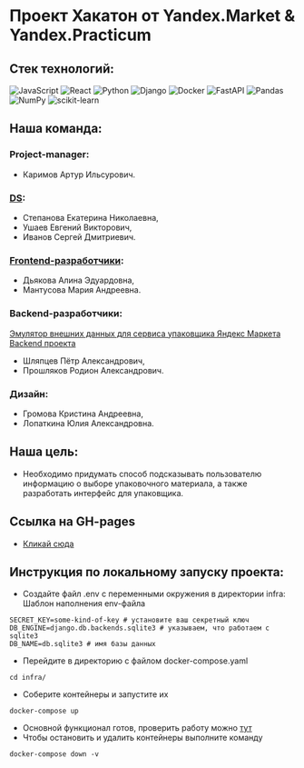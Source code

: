 # Проект Хакатон от Yandex.Market & Yandex.Practicum

## Стек технологий:
![JavaScript](https://img.shields.io/badge/javascript-%23323330.svg?style=for-the-badge&logo=javascript&logoColor=%23F7DF1E)
![React](https://img.shields.io/badge/react-%2320232a.svg?style=for-the-badge&logo=react&logoColor=%2361DAFB)
![Python](https://img.shields.io/badge/python-3670A0?style=for-the-badge&logo=python&logoColor=ffdd54) 
![Django](https://img.shields.io/badge/django-%23092E20.svg?style=for-the-badge&logo=django&logoColor=white)
![Docker](https://img.shields.io/badge/docker-%230db7ed.svg?style=for-the-badge&logo=docker&logoColor=white)
![FastAPI](https://img.shields.io/badge/FastAPI-005571?style=for-the-badge&logo=fastapi)
![Pandas](https://img.shields.io/badge/pandas-%23150458.svg?style=for-the-badge&logo=pandas&logoColor=white)
![NumPy](https://img.shields.io/badge/numpy-%23013243.svg?style=for-the-badge&logo=numpy&logoColor=white)
![scikit-learn](https://img.shields.io/badge/scikit--learn-%23F7931E.svg?style=for-the-badge&logo=scikit-learn&logoColor=white)
## Наша команда:

### Project-manager: 
* Каримов Артур Ильсурович.
 
### [DS](https://github.com/ivanoff-sd/bestpack_repo): 
* Степанова Екатерина Николаевна, 
* Ушаев Евгений Викторович, 
* Иванов Сергей Дмитриевич.

### [Frontend-разработчики](https://github.com/nidoveralis/product-packing-react):
* Дьякова Алина Эдуардовна, 
* Мантусова Мария Андреевна.



### Backend-разработчики: 
[Эмулятор внешних данных для сервиса упаковщика Яндекс Маркета](https://github.com/Proforg77/yama_serv_emul)
[Backend проекта](https://github.com/Rodion-dot-com/packer)
* Шляпцев Пётр Александрович, 
* Прошляков Родион Александрович.

### Дизайн:  
* Громова Кристина Андреевна, 
* Лопаткина Юлия Александровна.

## Наша цель: 

* Необходимо придумать способ подсказывать пользователю информацию о выборе упаковочного материала, а также разработать интерфейс для упаковщика.

## Ссылка на GH-pages

* [Кликай сюда](https://nidoveralis.github.io/product-packing-react/)


## Инструкция по локальному запуску проекта:
* Создайте файл .env с переменными окружения в директории infra:
Шаблон наполнения env-файла
```
SECRET_KEY=some-kind-of-key # установите ваш секретный ключ 
DB_ENGINE=django.db.backends.sqlite3 # указываем, что работаем с sqlite3
DB_NAME=db.sqlite3 # имя базы данных
```
* Перейдите в директорию с файлом docker-compose.yaml
```
cd infra/
```
* Соберите контейнеры и запустите их
```
docker-compose up
```
- Основной функционал готов, проверить работу можно [тут](http://localhost/) 
- Чтобы остановить и удалить контейнеры выполните команду
```
docker-compose down -v
```